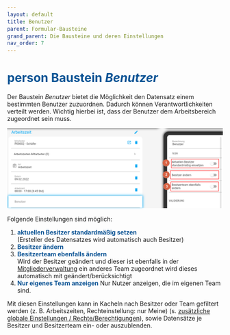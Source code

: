 ```yaml
---
layout: default
title: Benutzer
parent: Formular-Bausteine
grand_parent: Die Bausteine und deren Einstellungen
nav_order: 7
---
```


# <span style="color:#0b5394"><span class="material-icons">person</span> **Baustein *Benutzer***</span>

Der Baustein *Benutzer* bietet die Möglichkeit den Datensatz einem bestimmten Benutzer zuzuordnen. Dadurch können
Verantwortlichkeiten verteilt werden. Wichtig hierbei ist, dass der Benutzer dem Arbeitsbereich zugeordnet sein muss.

![user](\assets\record-spec-settings\2user.png "user")

Folgende Einstellungen sind möglich:

1. <span style="color:#0b5394">**aktuellen Besitzer standardmäßig setzen**</span>  
    (Ersteller des Datensatzes wird automatisch auch Besitzer)
2. <span style="color:#0b5394">**Besitzer ändern**</span>  
3. <span style="color:#0b5394">**Besitzerteam ebenfalls ändern**</span>  
    Wird der Besitzer geändert und dieser ist ebenfalls in der
    [Mitgliederverwaltung](/docs/global-settings-and-functions.html)
    ein anderes Team zugeordnet wird dieses automatisch mit geändert/berücksichtigt
4. <span style="color:#0b5394">**Nur eigenes Team anzeigen**</span>
    Nur Nutzer anzeigen, die im eigenen Team sind.     

Mit diesen Einstellungen kann in Kacheln nach Besitzer oder Team gefiltert werden (z. B. Arbeitszeiten,
Rechteinstellung: nur Meine) (s. [zusätzliche globale Einstellungen / Rechte/Berechtigungen](/docs/global-settings-and-functions.html#rechte--berechtigungen)), sowie Datensätze je Besitzer und Besitzerteam ein- oder auszublenden.